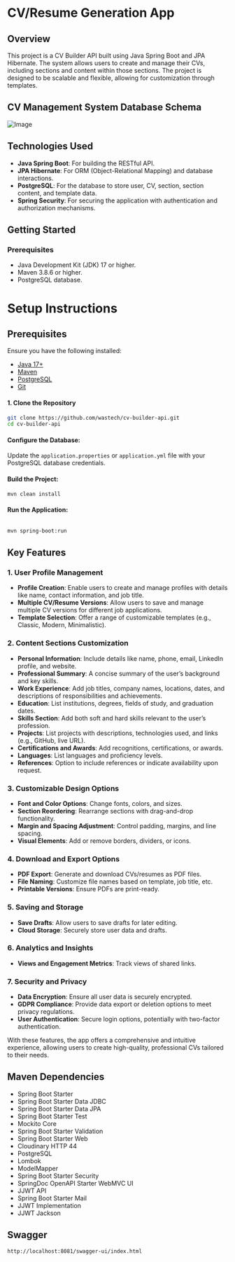
# CV/Resume Generation App
## Overview
This project is a CV Builder API built using Java Spring Boot and JPA Hibernate. The system allows users to create and manage their CVs, including sections and content within those sections. The project is designed to be scalable and flexible, allowing for customization through templates.

## CV Management System Database Schema
![Image](https://github.com/user-attachments/assets/9714aa85-6623-470f-8673-2e493ef8921c)

## Technologies Used
- **Java Spring Boot**: For building the RESTful API.
- **JPA Hibernate**: For ORM (Object-Relational Mapping) and database interactions.
- **PostgreSQL**: For the database to store user, CV, section, section content, and template data.
- **Spring Security**: For securing the application with authentication and authorization mechanisms.

## Getting Started
 ### Prerequisites
 - Java Development Kit (JDK) 17 or higher.
 - Maven 3.8.6 or higher.
 - PostgreSQL database.
# Setup Instructions

## Prerequisites
Ensure you have the following installed:
- [Java 17+](https://adoptopenjdk.net/)
- [Maven](https://maven.apache.org/download.cgi)
- [PostgreSQL](https://www.postgresql.org/download/)
- [Git](https://git-scm.com/downloads)

#### 1. Clone the Repository
```sh
git clone https://github.com/wastech/cv-builder-api.git
cd cv-builder-api
```
#### Configure the Database:

Update the ```application.properties``` or ```application.yml```   file with your PostgreSQL database credentials.

#### Build the Project:
```sh
mvn clean install
```
#### Run the Application:
```sh

mvn spring-boot:run
```
## Key Features

### 1. User Profile Management
- **Profile Creation**: Enable users to create and manage profiles with details like name, contact information, and job title.
- **Multiple CV/Resume Versions**: Allow users to save and manage multiple CV versions for different job applications.
- **Template Selection**: Offer a range of customizable templates (e.g., Classic, Modern, Minimalistic).

### 2. Content Sections Customization
- **Personal Information**: Include details like name, phone, email, LinkedIn profile, and website.
- **Professional Summary**: A concise summary of the user’s background and key skills.
- **Work Experience**: Add job titles, company names, locations, dates, and descriptions of responsibilities and achievements.
- **Education**: List institutions, degrees, fields of study, and graduation dates.
- **Skills Section**: Add both soft and hard skills relevant to the user’s profession.
- **Projects**: List projects with descriptions, technologies used, and links (e.g., GitHub, live URL).
- **Certifications and Awards**: Add recognitions, certifications, or awards.
- **Languages**: List languages and proficiency levels.
- **References**: Option to include references or indicate availability upon request.

### 3. Customizable Design Options
- **Font and Color Options**: Change fonts, colors, and sizes.
- **Section Reordering**: Rearrange sections with drag-and-drop functionality.
- **Margin and Spacing Adjustment**: Control padding, margins, and line spacing.
- **Visual Elements**: Add or remove borders, dividers, or icons.


### 4. Download and Export Options
- **PDF Export**: Generate and download CVs/resumes as PDF files.
- **File Naming**: Customize file names based on template, job title, etc.
- **Printable Versions**: Ensure PDFs are print-ready.

### 5. Saving and Storage
- **Save Drafts**: Allow users to save drafts for later editing.
- **Cloud Storage**: Securely store user data and drafts.


### 6. Analytics and Insights
- **Views and Engagement Metrics**: Track views of shared links.

### 7. Security and Privacy
- **Data Encryption**: Ensure all user data is securely encrypted.
- **GDPR Compliance**: Provide data export or deletion options to meet privacy regulations.
- **User Authentication**: Secure login options, potentially with two-factor authentication.

With these features, the app offers a comprehensive and intuitive experience, allowing users to create high-quality, professional CVs tailored to their needs.

## Maven Dependencies
 - Spring Boot Starter
 - Spring Boot Starter Data JDBC
 - Spring Boot Starter Data JPA
 - Spring Boot Starter Test
 - Mockito Core
 - Spring Boot Starter Validation
 - Spring Boot Starter Web
 - Cloudinary HTTP 44
 - PostgreSQL
 - Lombok
 - ModelMapper
 - Spring Boot Starter Security
 - SpringDoc OpenAPI Starter WebMVC UI
 - JJWT API
 - Spring Boot Starter Mail
 - JJWT Implementation
 - JJWT Jackson


## Swagger

```http://localhost:8081/swagger-ui/index.html```


